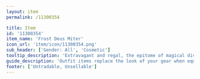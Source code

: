 ```yaml
---
layout: item
permalink: /11300354

title: Item
id: '11300354'
item_name: 'Frost Deus Miter'
icon_url: 'item/icon/11300354.png'
sub_header: ['Gender: All', 'Cosmetic']
tooltip_description: 'Extravagant and regal, the epitome of magical divinity.'
guide_description: 'Outfit items replace the look of your gear when equipped.'
footer: ['Untradable, Unsellable']
---
```

